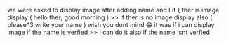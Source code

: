 we were asked to display image after adding name and I 
if { ther is image display ( hello ther; good morning ) 
    >> if ther is no image display also ( please*3 write your name )
wish you dont mind 😁
it was if i can display image if the name is verfied >> i can do it also if the name isnt verfied 
